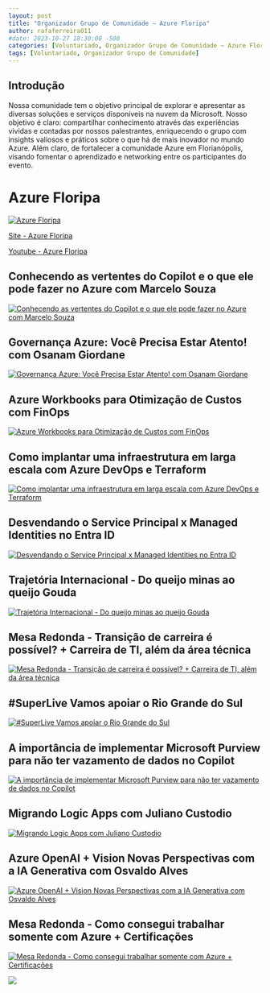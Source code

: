 ```yaml
---
layout: post
title: "Organizador Grupo de Comunidade – Azure Floripa"
author: rafaferreira011
#date: 2023-10-27 18:30:00 -500
categories: [Voluntariado, Organizador Grupo de Comunidade – Azure Floripa]
tags: [Voluntariado, Organizador Grupo de Comunidade]
---
```


## Introdução

Nossa comunidade tem o objetivo principal de explorar e apresentar as diversas soluções e serviços disponíveis na nuvem da Microsoft. Nosso objetivo é claro: compartilhar conhecimento através das experiências vividas e contadas por nossos palestrantes, enriquecendo o grupo com insights valiosos e práticos sobre o que há de mais inovador no mundo Azure.
Além claro, de fortalecer a comunidade Azure em Florianópolis, visando fomentar o aprendizado e networking entre os participantes do evento.

# Azure Floripa

[![Azure Floripa](https://stoblobcertificados011.blob.core.windows.net/imagens-blog/posts/azurefloripa.png)](https://www.youtube.com/@AzureFloripa)

[Site - Azure Floripa](https://azurefloripa.com.br/)

[Youtube - Azure Floripa](https://www.youtube.com/channel/UCXgiLXOwNL33-86Xl_2KMgg)

## Conhecendo as vertentes do Copilot e o que ele pode fazer no Azure com Marcelo Souza
[![Conhecendo as vertentes do Copilot e o que ele pode fazer no Azure com Marcelo Souza](https://img.youtube.com/vi/R9lFLWeNlbU/0.jpg)](https://www.youtube.com/watch?v=R9lFLWeNlbU)

## Governança Azure: Você Precisa Estar Atento! com Osanam Giordane
[![Governança Azure: Você Precisa Estar Atento! com Osanam Giordane](https://img.youtube.com/vi/oLDXUuOyIjA/0.jpg)](https://www.youtube.com/watch?v=oLDXUuOyIjA)

## Azure Workbooks para Otimização de Custos com FinOps
[![Azure Workbooks para Otimização de Custos com FinOps](https://img.youtube.com/vi/TWGizKIBOXc/0.jpg)](https://www.youtube.com/watch?v=TWGizKIBOXc)

## Como implantar uma infraestrutura em larga escala com Azure DevOps e Terraform
[![Como implantar uma infraestrutura em larga escala com Azure DevOps e Terraform](https://img.youtube.com/vi/Pb-rL-Mz-sI/0.jpg)](https://www.youtube.com/watch?v=Pb-rL-Mz-sI)

## Desvendando o Service Principal x Managed Identities no Entra ID
[![Desvendando o Service Principal x Managed Identities no Entra ID](https://img.youtube.com/vi/lxxyxDwvsDU/0.jpg)](https://www.youtube.com/watch?v=lxxyxDwvsDU)

## Trajetória Internacional - Do queijo minas ao queijo Gouda
[![Trajetória Internacional - Do queijo minas ao queijo Gouda](https://img.youtube.com/vi/Ne-76V9XvxA/0.jpg)](https://www.youtube.com/watch?v=Ne-76V9XvxA)

## Mesa Redonda - Transição de carreira é possível? + Carreira de TI, além da área técnica
[![Mesa Redonda - Transição de carreira é possível? + Carreira de TI, além da área técnica](https://img.youtube.com/vi/6drxvyPhmMc/0.jpg)](https://www.youtube.com/watch?v=6drxvyPhmMc)

## #SuperLive Vamos apoiar o Rio Grande do Sul
[![#SuperLive Vamos apoiar o Rio Grande do Sul](https://img.youtube.com/vi/F-cLo4f3Hew/0.jpg)](https://www.youtube.com/watch?v=F-cLo4f3Hew&ab_channel=AzureFloripa)

## A importância de implementar Microsoft Purview para não ter vazamento de dados no Copilot
[![A importância de implementar Microsoft Purview para não ter vazamento de dados no Copilot](https://img.youtube.com/vi/X3EV4zdh8BA/0.jpg)](https://www.youtube.com/watch?v=X3EV4zdh8BA)

## Migrando Logic Apps com Juliano Custodio
[![Migrando Logic Apps com Juliano Custodio](https://img.youtube.com/vi/UhZ6abo-kYk/0.jpg)](https://www.youtube.com/watch?v=UhZ6abo-kYk)

## Azure OpenAI + Vision Novas Perspectivas com a IA Generativa com Osvaldo Alves
[![Azure OpenAI + Vision Novas Perspectivas com a IA Generativa com Osvaldo Alves](https://img.youtube.com/vi/9QXbtDhygz8/0.jpg)](https://www.youtube.com/watch?v=9QXbtDhygz8&t)

## Mesa Redonda - Como consegui trabalhar somente com Azure + Certificações
[![Mesa Redonda - Como consegui trabalhar somente com Azure + Certificações](https://img.youtube.com/vi/SEz3UgW3dMM/0.jpg)](https://www.youtube.com/watch?v=SEz3UgW3dMM&t)

![](https://stoblobcertificados011.blob.core.windows.net/imagens-blog/posts/azurefloripa.png)
